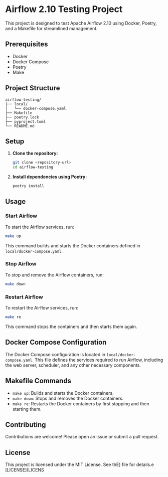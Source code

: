 # Airflow 2.10 Testing Project

This project is designed to test Apache Airflow 2.10 using Docker, Poetry, and a Makefile for streamlined management.

## Prerequisites

- Docker
- Docker Compose
- Poetry
- Make

## Project Structure

```
airflow-testing/
├── local/
│   └── docker-compose.yaml
├── Makefile
├── poetry.lock
├── pyproject.toml
└── README.md
```

## Setup

1. **Clone the repository:**

   ```sh
   git clone <repository-url>
   cd airflow-testing
   ```

2. **Install dependencies using Poetry:**

   ```sh
   poetry install
   ```

## Usage

### Start Airflow

To start the Airflow services, run:

```sh
make up
```

This command builds and starts the Docker containers defined in `local/docker-compose.yaml`.

### Stop Airflow

To stop and remove the Airflow containers, run:

```sh
make down
```

### Restart Airflow

To restart the Airflow services, run:

```sh
make re
```

This command stops the containers and then starts them again.

## Docker Compose Configuration

The Docker Compose configuration is located in `local/docker-compose.yaml`. This file defines the services required to run Airflow, including the web server, scheduler, and any other necessary components.

## Makefile Commands

- `make up`: Builds and starts the Docker containers.
- `make down`: Stops and removes the Docker containers.
- `make re`: Restarts the Docker containers by first stopping and then starting them.

## Contributing

Contributions are welcome! Please open an issue or submit a pull request.

## License

This project is licensed under the MIT License. See thE) file for details.e [LICENSE](LICENS